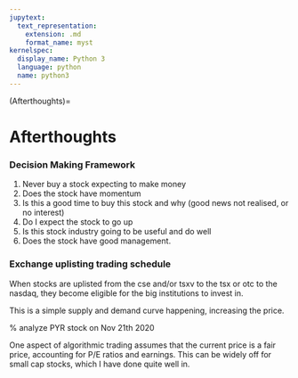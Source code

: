```yaml
---
jupytext:
  text_representation:
    extension: .md
    format_name: myst
kernelspec:
  display_name: Python 3
  language: python
  name: python3
---
```


(Afterthoughts)=
# Afterthoughts

### Decision Making Framework
1. Never buy a stock expecting to make money
2. Does the stock have momentum
3. Is this a good time to buy this stock and why (good news not realised, or no interest)
4. Do I expect the stock to go up
5. Is this stock industry going to be useful and do well
6. Does the stock have good management.

### Exchange uplisting trading schedule

When stocks are uplisted from the cse and/or tsxv to the tsx or otc to the nasdaq, they become eligible for the big institutions to invest in.

This is a simple supply and demand curve happening, increasing the price.

% analyze PYR stock on Nov 21th 2020

One aspect of algorithmic trading assumes that the current price is a fair price, accounting for P/E ratios and earnings. This can be widely off for small cap stocks, which I have done quite well in.
